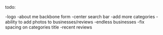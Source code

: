 todo:

-logo
-about me backbone form
-center search bar
-add more categories
-ability to add photos to businesses/reviews
-endless businesses
-fix spacing on categories title
-recent reviews